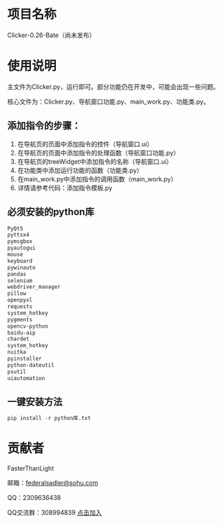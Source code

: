 # 项目名称
Clicker-0.26-Bate（尚未发布）
# 使用说明
主文件为Clicker.py，运行即可。部分功能仍在开发中，可能会出现一些问题。

核心文件为：Clicker.py、导航窗口功能.py、main_work.py、功能类.py。
## 添加指令的步骤：
1. 在导航页的页面中添加指令的控件（导航窗口.ui）
2. 在导航页的页面中添加指令的处理函数（导航窗口功能.py）
3. 在导航页的treeWidget中添加指令的名称（导航窗口.ui）
4. 在功能类中添加运行功能的函数（功能类.py）
5. 在main_work.py中添加指令的调用函数（main_work.py）
6. 详情请参考代码：添加指令模板.py
## 必须安装的python库
```txt
PyQt5
pyttsx4
pymsgbox
pyautogui
mouse
keyboard
pywinauto
pandas
selenium
webdriver_manager
pillow
openpyxl
requests
system_hotkey
pygments
opencv-python
baidu-aip
chardet
system_hotkey
nuitka
pyinstaller
python-dateutil
psutil
uiautomation
```
## 一键安装方法
```txt
pip install -r python库.txt
```
# 贡献者
FasterThanLight

邮箱：federalsadler@sohu.com

QQ：2309636438

QQ交流群：308994839    [点击加入](https://qm.qq.com/q/3ih3PE16Mg)